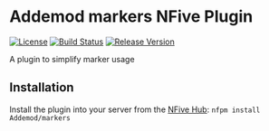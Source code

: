 # Addemod markers NFive Plugin
[![License](https://img.shields.io/github/license/Addemod/markers.svg)](LICENSE)
[![Build Status](https://img.shields.io/appveyor/ci/Addemod/markers/master.svg)](https://ci.appveyor.com/project/Addemod/markers)
[![Release Version](https://img.shields.io/github/release/Addemod/markers/all.svg)](https://github.com/Addemod/markers/releases)

A plugin to simplify marker usage

## Installation
Install the plugin into your server from the [NFive Hub](https://hub.nfive.io/Addemod/markers): `nfpm install Addemod/markers`
